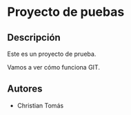 # Proyecto de puebas

## Descripción
Este es un proyecto de prueba.

Vamos a ver cómo funciona GIT.

## Autores

- Christian Tomás